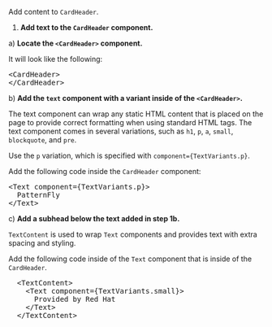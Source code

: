 Add content to `CardHeader`.

1) <strong>Add text to the `CardHeader` component.</strong>

a) <strong>Locate the `<CardHeader>` component.</strong>

It will look like the following:

<pre class="file">
&lt;CardHeader&gt;
&lt;/CardHeader&gt;
</pre>

b) <strong>Add the `text` component with a variant inside of the `<CardHeader>`.</strong>

The text component can wrap any static HTML content that is placed on the page to provide correct formatting when using standard HTML tags. The text component comes in several variations, such as `h1`, `p`, `a`, `small`, `blockquote`, and `pre`.

Use the `p` variation, which is specified with `component={TextVariants.p}`.

Add the following code inside the `CardHeader` component:

<pre class="file" data-target="clipboard">
&lt;Text component={TextVariants.p}&gt;
  PatternFly
&lt;/Text&gt;
</pre>

c) <strong>Add a subhead below the text added in step 1b.</strong>

`TextContent` is used to wrap `Text` components and provides text with extra spacing and styling.

Add the following code inside of the `Text` component that is inside of the `CardHeader`.

<pre class="file" data-target="clipboard">
  &lt;TextContent&gt;
    &lt;Text component={TextVariants.small}&gt;
      Provided by Red Hat
    &lt;/Text&gt;
  &lt;/TextContent&gt;
</pre>
